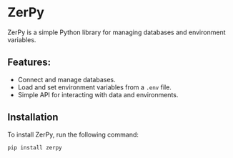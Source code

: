 # ZerPy

ZerPy is a simple Python library for managing databases and environment variables. 

## Features:
- Connect and manage databases.
- Load and set environment variables from a `.env` file.
- Simple API for interacting with data and environments.

## Installation

To install ZerPy, run the following command:

```bash
pip install zerpy
```